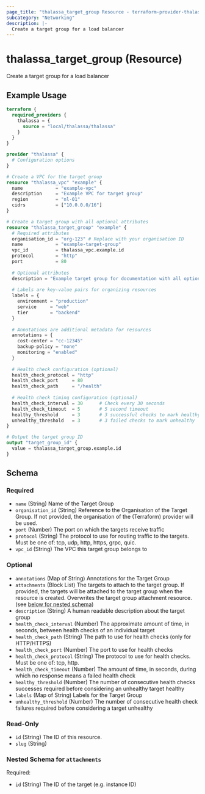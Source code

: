 ```yaml
---
page_title: "thalassa_target_group Resource - terraform-provider-thalassa"
subcategory: "Networking"
description: |-
  Create a target group for a load balancer
---
```


# thalassa_target_group (Resource)

Create a target group for a load balancer

## Example Usage

```terraform
terraform {
  required_providers {
    thalassa = {
      source = "local/thalassa/thalassa"
    }
  }
}

provider "thalassa" {
  # Configuration options
}

# Create a VPC for the target group
resource "thalassa_vpc" "example" {
  name            = "example-vpc"
  description     = "Example VPC for target group"
  region          = "nl-01"
  cidrs           = ["10.0.0.0/16"]
}

# Create a target group with all optional attributes
resource "thalassa_target_group" "example" {
  # Required attributes
  organisation_id = "org-123" # Replace with your organisation ID
  name            = "example-target-group"
  vpc_id          = thalassa_vpc.example.id
  protocol        = "http"
  port            = 80
  
  # Optional attributes
  description = "Example target group for documentation with all optional attributes"
  
  # Labels are key-value pairs for organizing resources
  labels = {
    environment = "production"
    service     = "web"
    tier        = "backend"
  }
  
  # Annotations are additional metadata for resources
  annotations = {
    cost-center = "cc-12345"
    backup-policy = "none"
    monitoring = "enabled"
  }
  
  # Health check configuration (optional)
  health_check_protocol = "http"
  health_check_port     = 80
  health_check_path     = "/health"
  
  # Health check timing configuration (optional)
  health_check_interval = 30      # Check every 30 seconds
  health_check_timeout  = 5       # 5 second timeout
  healthy_threshold     = 3       # 3 successful checks to mark healthy
  unhealthy_threshold   = 3       # 3 failed checks to mark unhealthy
}

# Output the target group ID
output "target_group_id" {
  value = thalassa_target_group.example.id
}
```
<!-- schema generated by tfplugindocs -->
## Schema

### Required

- `name` (String) Name of the Target Group
- `organisation_id` (String) Reference to the Organisation of the Target Group. If not provided, the organisation of the (Terraform) provider will be used.
- `port` (Number) The port on which the targets receive traffic
- `protocol` (String) The protocol to use for routing traffic to the targets. Must be one of: tcp, udp, http, https, grpc, quic.
- `vpc_id` (String) The VPC this target group belongs to

### Optional

- `annotations` (Map of String) Annotations for the Target Group
- `attachments` (Block List) The targets to attach to the target group. If provided, the targets will be attached to the target group when the resource is created. Overwrites the target group attachment resource. (see [below for nested schema](#nestedblock--attachments))
- `description` (String) A human readable description about the target group
- `health_check_interval` (Number) The approximate amount of time, in seconds, between health checks of an individual target
- `health_check_path` (String) The path to use for health checks (only for HTTP/HTTPS)
- `health_check_port` (Number) The port to use for health checks
- `health_check_protocol` (String) The protocol to use for health checks. Must be one of: tcp, http.
- `health_check_timeout` (Number) The amount of time, in seconds, during which no response means a failed health check
- `healthy_threshold` (Number) The number of consecutive health checks successes required before considering an unhealthy target healthy
- `labels` (Map of String) Labels for the Target Group
- `unhealthy_threshold` (Number) The number of consecutive health check failures required before considering a target unhealthy

### Read-Only

- `id` (String) The ID of this resource.
- `slug` (String)

<a id="nestedblock--attachments"></a>
### Nested Schema for `attachments`

Required:

- `id` (String) The ID of the target (e.g. instance ID)

 